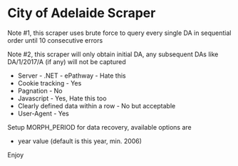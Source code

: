 # City of Adelaide Scraper

Note #1, this scraper uses brute force to query every single DA in sequential order until 10 consecutive errors

Note #2, this scraper will only obtain initial DA, any subsequent DAs like DA/1/2017/A (if any) will not be captured

* Server - .NET - ePathway - Hate this
* Cookie tracking - Yes
* Pagnation - No
* Javascript - Yes, Hate this too
* Clearly defined data within a row - No but acceptable
* User-Agent - Yes

Setup MORPH_PERIOD for data recovery, available options are

* year value (default is this year, min. 2006)

Enjoy
